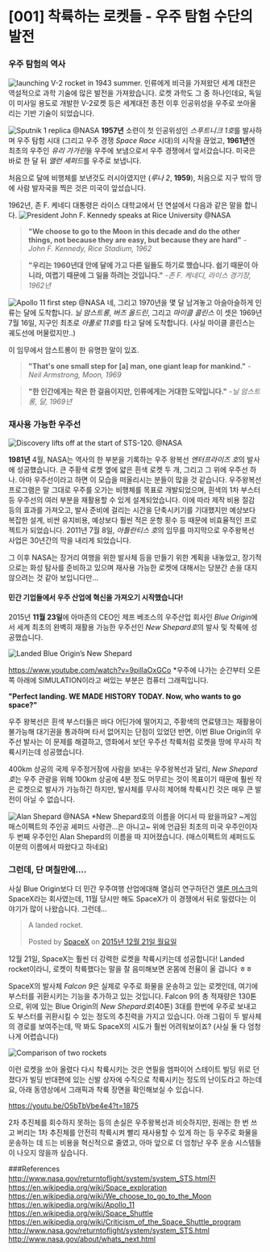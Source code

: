 # [001] 착륙하는 로켓들 - 우주 탐험 수단의 발전

### 우주 탐험의 역사

![launching V-2 rocket in 1943 summer.](https://upload.wikimedia.org/wikipedia/commons/thumb/3/3c/Bundesarchiv_Bild_141-1880%2C_Peenem%C3%BCnde%2C_Start_einer_V2.jpg/459px-Bundesarchiv_Bild_141-1880%2C_Peenem%C3%BCnde%2C_Start_einer_V2.jpg "launching V-2 rocket in 1943 summer. Bundesarchiv, Bild 141-1880 / CC-BY-SA 3.0")
 인류에게 비극을 가져왔던 세계 대전은 역설적으로 과학 기술에 많은 발전을 가져왔습니다. 로켓 과학도 그 중 하나인데요, 독일이 미사일 용도로 개발한 V-2로켓 등은 세계대전 종전 이후 인공위성을 우주로 쏘아올리는 기반 기술이 되었습니다.

![Sputnik 1 replica @NASA](https://upload.wikimedia.org/wikipedia/commons/thumb/b/be/Sputnik_asm.jpg/732px-Sputnik_asm.jpg "Sputnik 1 replica @NASA")
 **1957년** 소련이 첫 인공위성인 *스푸트니크 1호*를 발사하며 우주 탐험 시대 (그리고 우주 경쟁 *Space Race* 시대)의 시작을 끊었고, **1961년**엔 최초의 우주인 *유리 가가린*을 우주에 보냄으로서 우주 경쟁에서 앞서갔습니다. 미국은 바로 한 달 뒤 *앨런 셰퍼드*를 우주로 보냅니다.

 처음으로 달에 비행체를 보낸것도 러시아였지만 (*루나 2*, **1959**), 처음으로 지구 밖의 땅에 사람 발자국을 찍은 것은 미국이 앞섰습니다.

 1962년, 존 F. 케네디 대통령은 라이스 대학교에서 던 연설에서 다음과 같은 말을 합니다.
![President John F. Kennedy speaks at Rice University @NASA](https://upload.wikimedia.org/wikipedia/commons/thumb/5/56/John_F._Kennedy_speaks_at_Rice_University.jpg/800px-John_F._Kennedy_speaks_at_Rice_University.jpg "President John F. Kennedy speaks at Rice University @NASA")
>**"We choose to go to the Moon in this decade and do the other things, not because they are easy, but because they are hard"** *-John F. Kennedy, Rice Stadium, 1962*

>**"우리는 1960년대 안에 달에 가고 다른 일들도 하기로 했습니다. 쉽기 때문이 아니라, 여렵기 때문에 그 일을 하려는 것입니다."** *-존 F. 케네디, 라이스 경기장, 1962년*

![Apollo 11 first step @NASA](https://upload.wikimedia.org/wikipedia/commons/1/1e/Apollo_11_first_step.jpg "Apollo 11 first step @NASA")
 네, 그리고 1970년을 몇 달 남겨놓고 아슬아슬하게 인류는 달에 도착합니다. *닐 암스트롱*, *버즈 올드린*, 그리고 *마이클 콜린스* 이 셋은 1969년 7월 16일, 지구인 최초로 *아폴로 11호*를 타고 달에 도착합니다. (사실 마이클 콜린스는 궤도선에 머물렀지만..)

 이 임무에서 암스트롱이 한 유명한 말이 있죠.

>**"That's one small step for [a] man, one giant leap for mankind."** *-Neil Armstrong, Moon, 1969*

>**"한 인간에게는 작은 한 걸음이지만, 인류에게는 거대한 도약입니다."** *-닐 암스트롱, 달, 1969년*

### 재사용 가능한 우주선

![Discovery lifts off at the start of STS-120. @NASA](https://upload.wikimedia.org/wikipedia/commons/thumb/d/d6/STS120LaunchHiRes-edit1.jpg/800px-STS120LaunchHiRes-edit1.jpg "Discovery lifts off at the start of STS-120. @NASA")

 **1981년** 4월, NASA는 역사의 한 부분을 기록하는 우주 왕복선 *엔터프라이즈 호*의 발사에 성공했습니다. 큰 주황색 로켓 옆에 얇은 흰색 로켓 두 개, 그리고 그 위에 우주선 하나. 아마 우주선이라고 하면 이 모습을 떠올리시는 분들이 많을 것 같습니다. 우주왕복선 프로그램은 말 그대로 우주를 오가는 비행체를 목표로 개발되었으며, 흰색의 1차 부스터 등 우주선의 여러 부분을 재활용할 수 있게 설계되었습니다. 이에 따라 제작 비용 절감 등의 효과를 가져오고, 발사 준비에 걸리는 시간을 단축시키기를 기대했지만 예상보다 복잡한 설계, 비싼 유지비용, 예상보다 훨씬 적은 운항 횟수 등 때문에 비효율적인 프로젝트가 되었습니다. 2011년 7월 8일, *아틀란티스 호*의 임무를 마지막으로 우주왕복선 사업은 30년간의 막을 내리게 되었습니다.

 그 이후 NASA는 장거리 여행을 위한 발사체 등을 만들기 위한 계획을 내놓았고, 장기적으로는 화성 탐사를 준비하고 있으며 재사용 가능한 로켓에 대해서는 당분간 손을 대지 않으려는 것 같아 보입니다만...

#### 민간 기업들에서 우주 산업에 혁신을 가져오기 시작했습니다!

 2015년 **11월 23일**에 아마존의 CEO인 제프 베조스의 우주산업 회사인 *Blue Origin*에서 세계 최초의 완벽히 재활용 가능한 우주선인 *New Shepard호*의 발사 및 착륙에 성공했습니다.

![Landed Blue Origin’s New Shepard](https://d3p0rr00ppgdfa.cloudfront.net/themes/site_theme/images/gallery/03_bo_landing_download.jpg "Landed Blue Origin’s New Shepard")

https://www.youtube.com/watch?v=9pillaOxGCo
*우주에 나가는 순간부터 오른쪽 아래에 SIMULATION이라고 써있는 부분은 컴퓨터 그래픽입니다.

**"Perfect landing. WE MADE HISTORY TODAY. Now, who wants to go space?"**

 우주 왕복선은 흰색 부스터들은 바다 어딘가에 떨어지고, 주황색의 연료탱크는 재활용이 불가능해 대기권을 통과하며 타서 없어지는 단점이 있었던 반면, 이번 Blue Origin의 우주선 발사는 이 문제를 해결하고, 영화에서 보던 우주선 착륙처럼 로켓을 땅에 무사히 착륙시키는데 성공했습니다.

 400km 상공의 국제 우주정거장에 사람을 보내는 우주왕복선과 달리, *New Shepard호*는 우주 관광을 위해 100km 상공에 4분 정도 머무르는 것이 목표이기 때문에 훨씬 작은 로켓으로 발사가 가능하긴 하지만, 발사체를 무사히 제어해 착륙시킨 것은 매우 큰 발전이 아닐 수 없습니다.

![Alan Shepard @NASA](https://upload.wikimedia.org/wikipedia/commons/a/ac/Alan-shepard.jpg "Alan Shepard @NASA")
*New Shepard호의 이름을 어디서 따 왔을까요? ~게임 매스이펙트의 주인공 셰퍼드 사령관...은 아니고~ 위에 언급된 최초의 미국 우주인이자 두 번째 우주인인 Alan Shepard의 이름을 따 지어졌습니다. (매스이펙트의 셰퍼드도 이분의 이름에서 따왔다고 하네요)

### 그런데, 단 며칠만에....

사실 Blue Origin보다 더 민간 우주여행 산업에대해 열심히 연구하던건 [앨론 머스크](https://ko.wikipedia.org/wiki/%EC%97%98%EB%A1%A0_%EB%A8%B8%EC%8A%A4%ED%81%AC)의 SpaceX라는 회사였는데, 11월 당시만 해도 SpaceX가 이 경쟁에서 뒤로 밀렸다는 이야기가 많이 나왔습니다. 그런데...

<div id="fb-root"></div><script>(function(d, s, id) {  var js, fjs = d.getElementsByTagName(s)[0];  if (d.getElementById(id)) return;  js = d.createElement(s); js.id = id;  js.src = "//connect.facebook.net/ko_KR/sdk.js#xfbml=1&version=v2.3";  fjs.parentNode.insertBefore(js, fjs);}(document, 'script', 'facebook-jssdk'));</script><div class="fb-post" data-href="https://www.facebook.com/SpaceX/posts/10156855329510131:0" data-width="500"><div class="fb-xfbml-parse-ignore"><blockquote cite="https://www.facebook.com/SpaceX/posts/10156855329510131:0"><p>A landed rocket.</p>Posted by <a href="https://www.facebook.com/SpaceX/">SpaceX</a> on&nbsp;<a href="https://www.facebook.com/SpaceX/posts/10156855329510131:0">2015년 12월 21일 월요일</a></blockquote></div></div>

12월 21일, SpaceX는 훨씬 더 강력한 로켓을 착륙시키는데 성공합니다! Landed rocket이라니, 로켓이 착륙했다는 말을 잘 음미해보면 온몸에 전율이 올 겁니다 ㅎㅎ

SpaceX의 발사체 *Falcon 9*은 실제로 우주로 화물을 운송하고 있는 로켓인데, 여기에 부스터를 귀환시키는 기능을 추가하고 있는 것입니다. Falcon 9의 총 적재량은 130톤으로, 위에 있는 Blue Origin의 *New Shepard호*(40톤) 3대를 한번에 우주로 보내고도 부스터를 귀환시킬 수 있는 정도의 추진력을 가지고 있습니다. 아래 그림이 두 발사체의 경로를 보여주는데, 딱 봐도 SpaceX의 시도가 훨씬 어려워보이죠? (사실 둘 다 엄청나게 어렵습니다)

![Comparison of two rockets](http://i.imgur.com/Z81NgAk.png "Comparison of two rockets (c) zlsa@reddit")

이런 로켓을 쏘아 올렸다 다시 착륙시키는 것은 연필을 엠파이어 스테이트 빌딩 위로 던졌다가 빌딩 반대편에 있는 신발 상자에 수직으로 착륙시키는 정도의 난이도라고 하는데요, 아래 동영상에서 그래픽과 착륙 장면을 확인해보실 수 있습니다.
	
https://youtu.be/O5bTbVbe4e4?t=1875

2차 추진체를 회수하지 못하는 등의 손실은 우주왕복선과 비슷하지만, 원래는 한 번 쓰고 버리는 1차 추진체를 안전히 착륙시켜 빨리 재사용할 수 있게 하는 등 우주로 화물을 운송하는 데 드는 비용을 혁신적으로 줄였고, 아마 앞으로 더 엄청난 우주 운송 시스템들이 나오지 않을까 싶습니다.


###References
http://www.nasa.gov/returntoflight/system/system_STS.html진
https://en.wikipedia.org/wiki/Space_exploration
https://en.wikipedia.org/wiki/We_choose_to_go_to_the_Moon
https://en.wikipedia.org/wiki/Apollo_11
https://en.wikipedia.org/wiki/Space_Shuttle
https://en.wikipedia.org/wiki/Criticism_of_the_Space_Shuttle_program
http://www.nasa.gov/returntoflight/system/system_STS.html
http://www.nasa.gov/about/whats_next.html

